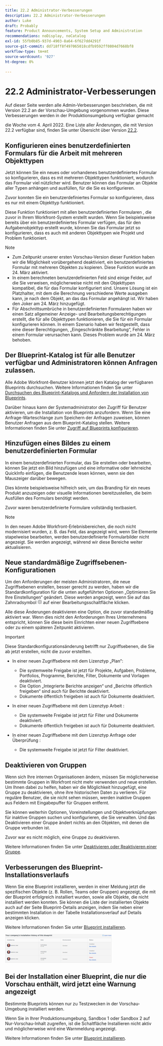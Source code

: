 ```yaml
---
title: 22.2 Administrator-Verbesserungen
description: 22.2 Administrator-Verbesserungen
author: Luke
draft: Probably
feature: Product Announcements, System Setup and Administration
recommendations: noDisplay, noCatalog
exl-id: 55fb0b85-937d-4903-8a64-6f627dd4291f
source-git-commit: dd718ff8f497065018cdfb9592ff0804d7668bf8
workflow-type: tm+mt
source-wordcount: '927'
ht-degree: 0%

---
```


# 22.2 Administrator-Verbesserungen

Auf dieser Seite werden alle Admin-Verbesserungen beschrieben, die mit Version 22.2 an der Vorschau-Umgebung vorgenommen wurden. Diese Verbesserungen werden in der Produktionsumgebung verfügbar gemacht

<!--
<MadCap:conditionalText data-mc-conditions="QuicksilverOrClassic.Draft mode">
in January 2022
</MadCap:conditionalText>
-->

die Woche vom 4. April 2022. Eine Liste aller Änderungen, die mit Version 22.2 verfügbar sind, finden Sie unter Übersicht über Version [22.2](../../../product-announcements/product-releases/22.2-release-activity/22-2-release-overview.md).

## Konfigurieren eines benutzerdefinierten Formulars für die Arbeit mit mehreren Objekttypen

Jetzt können Sie ein neues oder vorhandenes benutzerdefiniertes Formular so konfigurieren, dass es mit mehreren Objekttypen funktioniert, wodurch das Formular viel nützlicher wird. Benutzer können das Formular an Objekte aller Typen anhängen und ausfüllen, für die Sie es konfigurieren.

Zuvor konnten Sie ein benutzerdefiniertes Formular so konfigurieren, dass es nur mit einem Objekttyp funktioniert.

Diese Funktion funktioniert mit allen benutzerdefinierten Formularen , die zuvor in Ihrem Workfront-System erstellt wurden. Wenn Sie beispielsweise bereits über ein benutzerdefiniertes Formular verfügen, das für den Aufgabenobjekttyp erstellt wurde, können Sie das Formular jetzt so konfigurieren, dass es auch mit anderen Objekttypen wie Projekt und Problem funktioniert.

>[!NOTE]
>
>* Zum Zeitpunkt unserer ersten Vorschau-Version dieser Funktion haben wir die Möglichkeit vorübergehend deaktiviert, ein benutzerdefiniertes Formular mit mehreren Objekten zu kopieren. Diese Funktion wurde am 24. März aktiviert.
>* In einem berechneten benutzerdefinierten Feld sind einige Felder, auf die Sie verweisen, möglicherweise nicht mit den Objekttypen kompatibel, die für das Formular konfiguriert sind. Unsere Lösung ist ein Platzhalter, mit dem die Berechnung verschiedene Werte ausgeben kann, je nach dem Objekt, an das das Formular angehängt ist. Wir haben den Joker am 24. März hinzugefügt.
>* Für Abschnittsumbrüche in benutzerdefinierten Formularen haben wir einen Satz allgemeiner Anzeige- und Bearbeitungsberechtigungen erstellt, die für alle Objekttypen funktionieren, die Sie für ein Formular konfigurieren können. In einem Szenario haben wir festgestellt, dass eine dieser Berechtigungen, „Eingeschränkte Bearbeitung“, Fehler in einem Formular verursachen kann. Dieses Problem wurde am 24. März behoben.
>

## Der Blueprint-Katalog ist für alle Benutzer verfügbar und Administratoren können Anfragen zulassen.

Alle Adobe Workfront-Benutzer können jetzt den Katalog der verfügbaren Blueprints durchsuchen. Weitere Informationen finden Sie unter [Durchsuchen des Blueprint-Katalogs und Anfordern der Installation von Blueprints](../../../administration-and-setup/blueprints/browse-catalog.md).

Darüber hinaus kann der Systemadministrator den Zugriff für Benutzer aktivieren, um die Installation von Blueprints anzufordern. Wenn Sie eine Anfrage-Warteschlange zum Speichern der Anfragen zuweisen, können Benutzer Anfragen aus dem Blueprint-Katalog stellen. Weitere Informationen finden Sie unter [Zugriff auf Blueprints konfigurieren](../../../administration-and-setup/blueprints/configure-access-to-blueprints.md).

## Hinzufügen eines Bildes zu einem benutzerdefinierten Formular

In einem benutzerdefinierten Formular, das Sie erstellen oder bearbeiten, können Sie jetzt ein Bild hinzufügen und eine informative oder lehrreiche QuickInfo einfügen, die Benutzende lesen können, wenn sie den Mauszeiger darüber bewegen.

Dies könnte beispielsweise hilfreich sein, um das Branding für ein neues Produkt anzuzeigen oder visuelle Informationen bereitzustellen, die beim Ausfüllen des Formulars benötigt werden.

Zuvor waren benutzerdefinierte Formulare vollständig textbasiert.

>[!NOTE]
>
>In den neuen Adobe Workfront-Erlebnisbereichen, die noch nicht modernisiert wurden, z. B. das Feld, das angezeigt wird, wenn Sie Elemente stapelweise bearbeiten, werden benutzerdefinierte Formularbilder nicht angezeigt. Sie werden angezeigt, während wir diese Bereiche weiter aktualisieren.


## Neue standardmäßige Zugriffsebenen-Konfigurationen

Um den Anforderungen der meisten Administratoren, die neue Zugriffsebenen erstellen, besser gerecht zu werden, haben wir die Standardkonfiguration für die unten aufgeführten Optionen „Optimieren Sie Ihre Einstellungen“ geändert. Diese werden angezeigt, wenn Sie auf das Zahnradsymbol ![](assets/gear-icon-in-access-levels.png) auf einer Bearbeitungsschaltfläche klicken.

Alle diese Änderungen deaktivieren eine Option, die zuvor standardmäßig aktiviert war. Wenn dies nicht den Anforderungen Ihres Unternehmens entspricht, können Sie diese beim Einrichten einer neuen Zugriffsebene oder zu einem späteren Zeitpunkt aktivieren.

>[!IMPORTANT]
>
>Diese Standardkonfigurationsänderung betrifft nur Zugriffsebenen, die Sie ab jetzt erstellen, nicht die zuvor erstellten.

* In einer neuen Zugriffsebene mit dem Lizenztyp „Plan“:

   * Die systemweite Freigabe ist jetzt für Projekte, Aufgaben, Probleme, Portfolios, Programme, Berichte, Filter, Dokumente und Vorlagen deaktiviert.
   * Die Option „Integrierte Berichte anzeigen“ und „Berichte öffentlich freigeben“ sind auch für Berichte deaktiviert.
   * Dokumente öffentlich freigeben ist auch für Dokumente deaktiviert.

* In einer neuen Zugriffsebene mit dem Lizenztyp Arbeit :

   * Die systemweite Freigabe ist jetzt für Filter und Dokumente deaktiviert.
   * Dokumente öffentlich freigeben ist auch für Dokumente deaktiviert.

* In einer neuen Zugriffsebene mit dem Lizenztyp Anfrage oder Überprüfung :

   * Die systemweite Freigabe ist jetzt für Filter deaktiviert.

## Deaktivieren von Gruppen

Wenn sich Ihre internen Organisationen ändern, müssen Sie möglicherweise bestimmte Gruppen in Workfront nicht mehr verwenden und neue erstellen. Um Ihnen dabei zu helfen, haben wir die Möglichkeit hinzugefügt, eine Gruppe zu deaktivieren, ohne ihre historischen Daten zu verlieren. Für reguläre Benutzer, die sie nicht sehen müssen, werden inaktive Gruppen aus Feldern mit Eingabepuffer für Gruppen entfernt.

Sie können weiterhin Optionen, Voreinstellungen und Objektverknüpfungen für inaktive Gruppen suchen und konfigurieren, die Sie verwalten. Und das Deaktivieren einer Gruppe ändert nichts an den Objekten, mit denen die Gruppe verbunden ist.

Zuvor war es nicht möglich, eine Gruppe zu deaktivieren.

Weitere Informationen finden Sie unter [Deaktivieren oder Reaktivieren einer Gruppe](../../../administration-and-setup/manage-groups/create-and-manage-groups/deactivate-or-reactivate-a-group.md).

## Verbesserungen des Blueprint-Installationsverlaufs

Wenn Sie eine Blueprint installieren, werden in einer Meldung jetzt die spezifischen Objekte (z. B. Rollen, Teams oder Gruppen) angezeigt, die mit der Blueprint erfolgreich installiert wurden, sowie alle Objekte, die nicht installiert werden konnten. Sie können die Liste der installierten Objekte auch auf der Seite Blueprint-Details anzeigen, indem Sie neben einer bestimmten Installation in der Tabelle Installationsverlauf auf Details anzeigen klicken.

Weitere Informationen finden Sie unter [Blueprint installieren](../../../administration-and-setup/blueprints/blueprints-install.md).

![](assets/blueprints-installation-history-350x95.png)

## Bei der Installation einer Blueprint, die nur die Vorschau enthält, wird jetzt eine Warnung angezeigt

Bestimmte Blueprints können nur zu Testzwecken in der Vorschau-Umgebung installiert werden.

Wenn Sie in Ihrer Produktionsumgebung, Sandbox 1 oder Sandbox 2 auf Nur-Vorschau-Inhalt zugreifen, ist die Schaltfläche Installieren nicht aktiv und möglicherweise wird eine Warnmeldung angezeigt.

Weitere Informationen finden Sie unter [Blueprint installieren](../../../administration-and-setup/blueprints/blueprints-install.md).
